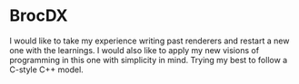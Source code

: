 # BrocDX
I would like to take my experience writing past renderers and restart a new one with the learnings. I would also like to apply my new visions of programming in this one with simplicity in mind. Trying my best to follow a C-style C++ model.
